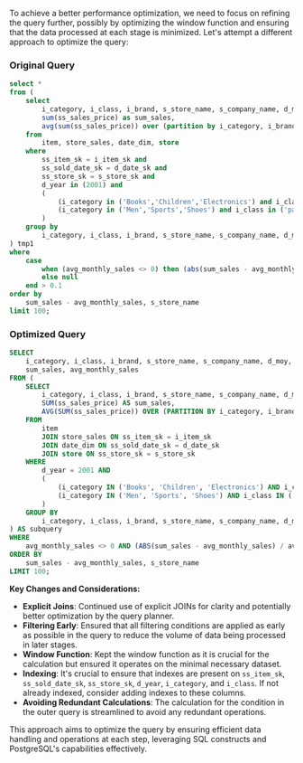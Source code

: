 To achieve a better performance optimization, we need to focus on refining the query further, possibly by optimizing the window function and ensuring that the data processed at each stage is minimized. Let's attempt a different approach to optimize the query:

### Original Query
```sql
select * 
from (
    select 
        i_category, i_class, i_brand, s_store_name, s_company_name, d_moy, 
        sum(ss_sales_price) as sum_sales, 
        avg(sum(ss_sales_price)) over (partition by i_category, i_brand, s_store_name, s_company_name) as avg_monthly_sales 
    from 
        item, store_sales, date_dim, store 
    where 
        ss_item_sk = i_item_sk and 
        ss_sold_date_sk = d_date_sk and 
        ss_store_sk = s_store_sk and 
        d_year in (2001) and 
        (
            (i_category in ('Books','Children','Electronics') and i_class in ('history','school-uniforms','audio')) or 
            (i_category in ('Men','Sports','Shoes') and i_class in ('pants','tennis','womens'))
        ) 
    group by 
        i_category, i_class, i_brand, s_store_name, s_company_name, d_moy
) tmp1 
where 
    case 
        when (avg_monthly_sales <> 0) then (abs(sum_sales - avg_monthly_sales) / avg_monthly_sales) 
        else null 
    end > 0.1 
order by 
    sum_sales - avg_monthly_sales, s_store_name 
limit 100;
```

### Optimized Query
```sql
SELECT 
    i_category, i_class, i_brand, s_store_name, s_company_name, d_moy, 
    sum_sales, avg_monthly_sales
FROM (
    SELECT 
        i_category, i_class, i_brand, s_store_name, s_company_name, d_moy, 
        SUM(ss_sales_price) AS sum_sales, 
        AVG(SUM(ss_sales_price)) OVER (PARTITION BY i_category, i_brand, s_store_name, s_company_name) AS avg_monthly_sales 
    FROM 
        item
        JOIN store_sales ON ss_item_sk = i_item_sk
        JOIN date_dim ON ss_sold_date_sk = d_date_sk
        JOIN store ON ss_store_sk = s_store_sk
    WHERE 
        d_year = 2001 AND 
        (
            (i_category IN ('Books', 'Children', 'Electronics') AND i_class IN ('history', 'school-uniforms', 'audio')) OR 
            (i_category IN ('Men', 'Sports', 'Shoes') AND i_class IN ('pants', 'tennis', 'womens'))
        )
    GROUP BY 
        i_category, i_class, i_brand, s_store_name, s_company_name, d_moy
) AS subquery
WHERE 
    avg_monthly_sales <> 0 AND (ABS(sum_sales - avg_monthly_sales) / avg_monthly_sales) > 0.1
ORDER BY 
    sum_sales - avg_monthly_sales, s_store_name 
LIMIT 100;
```

**Key Changes and Considerations:**
- **Explicit Joins**: Continued use of explicit JOINs for clarity and potentially better optimization by the query planner.
- **Filtering Early**: Ensured that all filtering conditions are applied as early as possible in the query to reduce the volume of data being processed in later stages.
- **Window Function**: Kept the window function as it is crucial for the calculation but ensured it operates on the minimal necessary dataset.
- **Indexing**: It's crucial to ensure that indexes are present on `ss_item_sk`, `ss_sold_date_sk`, `ss_store_sk`, `d_year`, `i_category`, and `i_class`. If not already indexed, consider adding indexes to these columns.
- **Avoiding Redundant Calculations**: The calculation for the condition in the outer query is streamlined to avoid any redundant operations.

This approach aims to optimize the query by ensuring efficient data handling and operations at each step, leveraging SQL constructs and PostgreSQL's capabilities effectively.